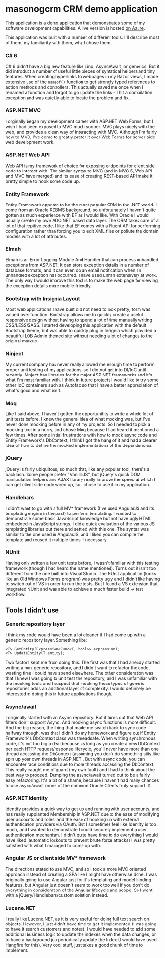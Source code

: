 # masonogcrm CRM demo application

This application is a demo application that demonstrates some of my software development capabilities. 
A live version is hosted [on Azure](http://ogcrm.azurewebsites.net/).

This application was built with a number of different tools. I'll describe most of them, my familiarity with them, why I chose them.

### C# 6
C# 6 didn't have a big new feature like Linq, Async/Await, or generics. But it did introduct a number of useful little pieces of syntatical helpers and tiny features. When creating hyperlinks to webpages in my Razor views, I made extensive use of the `nameof()` function to get strongly typed references to action methods and controllers. This actually saved me once when I renamed a function and forgot to go update the links - I hit a compilation exception and was quickly able to locate the problem and fix.

### ASP.NET MVC
I orginally began my development career with ASP.NET Web Forms, but I wish I had been exposed to MVC much sooner. MVC plays nicely with the web, and provides a clean way of interacting with MVC. Although I'm fairly new to MVC, I've come to greatly prefer it over Web Forms for server side web development work. 

### ASP.NET Web API
Web API is my framework of choice for exposing endpoints for client side code to interact with. The similar syntax to MVC (and in MVC 5, Web API and MVC have merged) and its ease of creating REST-based API make it pretty simple to hook some code up.

### Entity Framework
Entity Framework appears to be the most popular ORM in the .NET world. I come from an Oracle RDBMS background, so unfortunately I haven't quite gotten as much experience with EF as I would like. With Oracle I would usually create my own ADO.NET based data layer. The ORM takes care of a lot of that repitive code. I like that EF comes with a Fluent API for performing configuration rather than forcing you to edit XML files or pollute the domain models with a lot of attributes.

### Elmah
Elmah is an Error Logging Module And Handler that can process unhandled exceptions from ASP.NET. It can store exception details in a number of database formats, and it can even do an email notification when an unhandled exception has occurred. I have used Elmah extensively at work. The only way I would improve this tool is to make the web page for viewing the exception details more mobile friendly.

### Bootstrap with Insignia Layout
Most web applications I have built did not need to look pretty, form was valued over function. Bootstrap allows me to quickly create a useful responsive design without having to spend a lot of time manually writing CSS/LESS/SASS. I started developing this application with the default Bootstrap theme, but was able to quickly plug in Insignia which provided a beautiful LOB Admin themed site without needing a lot of changes to the original markup.

### Ninject
My current company has never really allowed me enough time to perform proper unit testing of my applications, so I did not get into DI/IoC until recently. Ninject has libraries for the major ASP.NET frameworks and it's what I'm most familiar with. I think in future projects I would like to try some other IoC containers such as Autofac so that I have a better appreciation of what's good and what isn't.

### Moq
Like I said above, I haven't gotten the opportunitity to write a whole lot of unit tests before. I knew the general idea of what mocking was, but I've never done mocking before in any of my projects. So I needed to pick a mocking tool in a hurry, and chose Moq because I had heard it mentioned a few times. After some initial frustrations with how to mock async code and Entity Framework's DbContext, I think I got the hang of it and had a clearer idea of how to define the mocked implementations of the dependencies.

### jQuery
jQuery is fairly ubiquitous, so much that, like any popular tool, there's a backlash. Some people prefer "VanillaJS", but jQuery's quick DOM manipulation helpers and AJAX library really improve the speed at which I can get client side code wired up, so I chose to use it in my application.

### Handlebars
I didn't want to go with a full MV* framework (I've used AngularJS and its templating engine in the past) to perform templating. I wanted to demonstrate some basic JavaScript knowledge but not have ugly HTML embedded in JavaScript strings. I did a quick evaluation of the various JS templating libraries out there and settled with this one. The syntax was similar to the one used in AngularJS, and I liked you can compile the template and reused it multiple times if necessary.

### NUnit
Having only written a few unit tests before, I wasn't familiar with this testing framework (though I had heard the name mentioned). Turns out it isn't too different from the one built into Visual Studio. The NUnit application (looks like an Old Windows Forms program) was pretty ugly and I didn't like having to switch out of VS in order to run the tests. But I found a VS extension that integrated NUnit and was able to achieve a much faster build -> test workflow.

## Tools I didn't use

### Generic repository layer

I think my code would have been a lot cleaner if I had come up with a generic repository layer. Something like:

    <T> GetEntity(Expression<Func<T, bool>> expression);
	<T> UpdateEntity(T entity);
	
Two factors kept me from doing this. The first was that I had already started writing a non-generic repository, and I didn't want to refactor the code, wasting time I could have spend elsewhere. The other consideration was that I knew I was going to unit test the repository, and I was unfamiliar with the mocking tools and I suspect that mocking these types of generic repositories adds an additional layer of complexity. I would definitely be interested in doing this in future applications though.

### Async/await
I originally started with an Async repository. But it turns out that Web API filters don't support Async. And mocking async functions is more difficult. And the big reason, the thing that made me switch back to sync code halfway through, was that I didn't do my homework and figure out if Entity Framework's DbContext class was threadsafe. When writing synchronous code, it's not too big a deal because as long as you create a new DbContext per each HTTP request/response lifecycle, you'll never have more than one thread accessing the DbContext (assuming you don't do something silly like spin up your own threads in ASP.NET). But with async code, you can encounter race conditions due to more threads accessing the DbContext. This really caught me offguard (my own fault) and I had to think about the best way to proceed. Dumping the async/await turned out to be a fairly easy refactoring. It's a bit of a shame, because I haven't had many chances to use async/await (none of the common Oracle Clients truly support it).

### ASP.NET Identity
Identity provides a quick way to get up and running with user accounts, and has really supplanted Membership in ASP.NET due to the ease of modifying user accounts and roles, and the ease of hooking up with external authentication providers via OAuth. But I sometimes feel like Identity is too much, and I wanted to demonstrate I could securely implement a user authentication mechanism. I didn't quite have time to do everything I would have liked (automatic lockouts to prevent brute force attacks) I was pretty satisfied with what I managed to come up with.

### Angular JS or client side MV* framework
The directions stated to use MVC, and so I took a more MVC oriented approach instead of creating a SPA like I might have otherwise done. I was originally going to use Angular just for it's templating and model binding features, but Angular just doesn't seem to work too well if you don't do everything in consideration of the Angular lifecycle and scope. So I went with a jQuery/Handlebars/custom solution instead.

### Lucene.NET
I really like Lucene.NET, as it is very useful for doing full text search on objects. However, I just didn't have time to get it implemented (I was going to have it search customers and notes). I would have needed to add some additional business logic to update the indexes when the data changes, or to have a background job periodically update the Index (I would have used Hangfire for this). Very cool stuff, just takes a good chunk of time to implement.